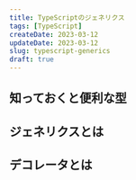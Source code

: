```yaml
---
title: TypeScriptのジェネリクス
tags: [TypeScript]
createDate: 2023-03-12
updateDate: 2023-03-12
slug: typescript-generics
draft: true
---
```



## 知っておくと便利な型

## ジェネリクスとは

## デコレータとは